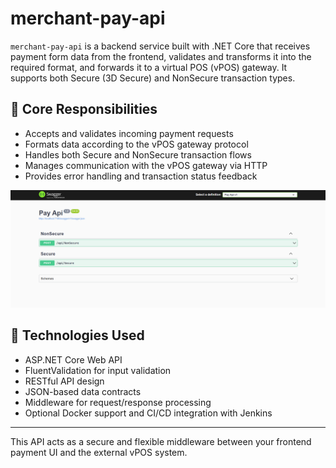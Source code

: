 # merchant-pay-api

`merchant-pay-api` is a backend service built with .NET Core that receives payment form data from the frontend, validates and transforms it into the required format, and forwards it to a virtual POS (vPOS) gateway. It supports both Secure (3D Secure) and NonSecure transaction types.

## 🔧 Core Responsibilities

- Accepts and validates incoming payment requests
- Formats data according to the vPOS gateway protocol
- Handles both Secure and NonSecure transaction flows
- Manages communication with the vPOS gateway via HTTP
- Provides error handling and transaction status feedback

![Card Preview](./1.png)

## 🚀 Technologies Used

- ASP.NET Core Web API
- FluentValidation for input validation
- RESTful API design
- JSON-based data contracts
- Middleware for request/response processing
- Optional Docker support and CI/CD integration with Jenkins

---

This API acts as a secure and flexible middleware between your frontend payment UI and the external vPOS system.
